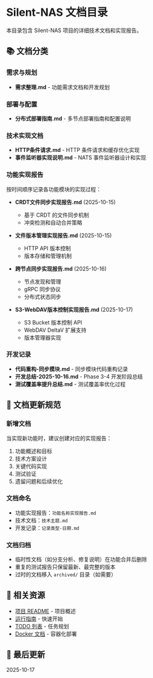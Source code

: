 # Silent-NAS 文档目录

本目录包含 Silent-NAS 项目的详细技术文档和实现报告。

## 📚 文档分类

### 需求与规划
- **需求整理.md** - 功能需求文档和开发规划

### 部署与配置
- **分布式部署指南.md** - 多节点部署指南和配置说明

### 技术实现文档
- **HTTP条件请求.md** - HTTP 条件请求和缓存优化实现
- **事件监听器实现说明.md** - NATS 事件监听器设计和实现

### 功能实现报告
按时间顺序记录各功能模块的实现过程：

- **CRDT文件同步实现报告.md** (2025-10-15)
  - 基于 CRDT 的文件同步机制
  - 冲突检测和自动合并策略

- **文件版本管理实现报告.md** (2025-10-15)
  - HTTP API 版本控制
  - 版本存储和管理机制

- **跨节点同步实现报告.md** (2025-10-16)
  - 节点发现和管理
  - gRPC 同步协议
  - 分布式状态同步

- **S3-WebDAV版本控制实现报告.md** (2025-10-17)
  - S3 Bucket 版本控制 API
  - WebDAV DeltaV 扩展支持
  - 版本管理器实现

### 开发记录
- **代码重构-同步模块.md** - 同步模块代码重构记录
- **开发总结-2025-10-16.md** - Phase 3-4 开发阶段总结
- **测试覆盖率提升总结.md** - 测试覆盖率优化过程

## 📝 文档更新规范

### 新增文档
当实现新功能时，建议创建对应的实现报告：
1. 功能概述和目标
2. 技术方案设计
3. 关键代码实现
4. 测试验证
5. 遗留问题和后续优化

### 文档命名
- 功能实现报告：`功能名称实现报告.md`
- 技术文档：`技术主题.md`
- 开发记录：`记录类型-日期.md`

### 文档归档
- 临时性文档（如分支分析、修复说明）在功能合并后删除
- 重复的测试报告只保留最新、最完整的版本
- 过时的文档移入 `archived/` 目录（如需要）

## 🔗 相关资源

- [项目 README](../README.md) - 项目概述
- [运行指南](../RUNNING.md) - 快速开始
- [TODO 列表](../TODO.md) - 任务规划
- [Docker 文档](../docker/README.md) - 容器化部署

## 📅 最后更新
2025-10-17

